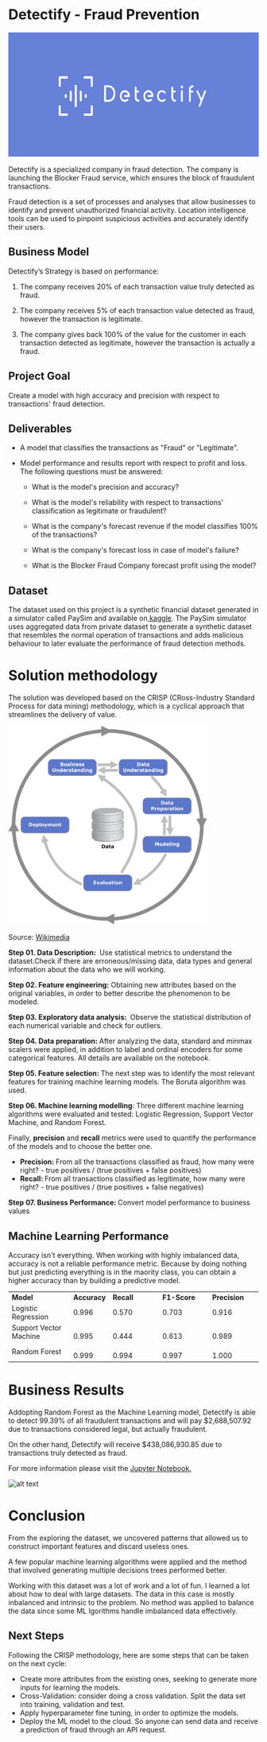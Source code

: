 # Detectify - Fraud Prevention
<img src=images/detectify_logo.png width="650" height="250"/>

<p>Detectify is a specialized company in fraud detection. The company is launching the Blocker Fraud service, which ensures the block of fraudulent transactions.</p>

<p>Fraud detection is a set of processes and analyses that allow businesses to identify and prevent unauthorized financial activity. Location intelligence tools can be used to pinpoint suspicious activities and accurately identify their users.</p>

<h2 dir="auto">Business Model</h2>
<p>Detectify&rsquo;s Strategy is based on performance:</p>
<ol>
    <li>
        <p>The company receives 20% of each transaction value truly detected as fraud.</p>
    </li>
    <li>
        <p>The company receives 5% of each transaction value detected as fraud, however the transaction is legitimate.</p>
    </li>
    <li>
        <p>The company gives back 100% of the value for the customer in each transaction detected as legitimate, however the transaction is actually a fraud.</p>
    </li>
</ol>

<h2>Project Goal</h2>
<p>Create a model with high accuracy and precision with respect to transactions&apos; fraud detection.</p>

<h2>Deliverables</h2>
<ul>
    <li>
        <p>A model that classifies the transactions as &quot;Fraud&quot; or &quot;Legitimate&quot;.<br></p>
    </li>
    <li>
        <p>Model performance and results report with respect to profit and loss. The following questions must be answered:<br></p>
        <ul>
            <li>
                <p>What is the model&apos;s precision and accuracy?</p>
            </li>
            <li>
                <p>What is the model&apos;s reliability with respect to transactions&apos; classification as legitimate or fraudulent?</p>
            </li>
            <li>
                <p>What is the company&apos;s forecast revenue if the model classifies 100% of the transactions?</p>
            </li>
            <li>
                <p>What is the company&apos;s forecast loss in case of model&apos;s failure?</p>
            </li>
            <li>
                <p>What is the Blocker Fraud Company forecast profit using the model?</p>
            </li>
        </ul>
    </li>
</ul>


<h2>Dataset</h2>
<p>The dataset used on this project is a synthetic financial dataset generated in a simulator called PaySim and available on<a href="https://www.kaggle.com/datasets/ealaxi/paysim1">&nbsp;kaggle</a>. The PaySim simulator uses aggregated data from private dataset to generate a synthetic dataset that resembles the normal operation of transactions and adds malicious behaviour to later evaluate the performance of fraud detection methods.</p>

<h1>Solution methodology</h1>
<p>The solution was developed based on the CRISP (CRoss-Industry Standard Process for data mining) methodology, which is a cyclical approach that streamlines the delivery of value.</p>
<img src=images/CRISP.png width="400" height="400"/>
<p>Source: <a href="https://commons.wikimedia.org/wiki/File:CRISP-DM_Process_Diagram.png">Wikimedia</a>&nbsp;</p>

<p dir="auto"><strong>Step 01. Data Description:&nbsp;</strong> Use statistical metrics to understand the dataset.Check if there are erroneous/missing data, data types and general information about the data who we will working.</p>

<p dir="auto"><strong>Step 02. Feature engineering:</strong> Obtaining new attributes based on the original variables, in order to better describe the phenomenon to be modeled.</p>

<p dir="auto"><strong>Step 03. Exploratory data analysis:&nbsp;</strong> Observe the statistical distribution of each numerical variable and check for outliers.</p>

<p dir="auto"><strong>Step 04. Data preparation:&nbsp;</strong>After analyzing the data, standard and minmax scalers were applied, in addition to label and ordinal encoders for some categorical features. All details are available on the notebook.</p>

<p dir="auto"><strong>Step 05. Feature selection:&nbsp;</strong>The next step was to identify the most relevant features for training machine learning models. The Boruta algorithm was used.</p>

<p dir="auto"><strong>Step 06. Machine learning modelling</strong>: Three different machine learning algorithms were evaluated and tested: Logistic Regression, Support Vector Machine, and Random Forest.</p>
<p dir="auto">Finally, <strong>precision</strong> and <strong>recall</strong> metrics were used to quantify the performance of the models and to choose the better one.</p>
<ul dir="auto">
    <li><strong>Precision: </strong> From all the transactions classified as fraud, how many were right?  
    - true positives / (true positives + false positives) </li>
    <li><strong>Recall: </strong> From all transactions classified as legitimate, how many were right?        
    - true positives / (true positives + false negatives)</li>
</ul>

<p dir="auto"><strong>Step 07. Business Performance:&nbsp;</strong>Convert model performance to business values</p>

<h2 dir="auto">Machine Learning Performance</h2>
<p> Accuracy isn't everything. When working with highly imbalanced data, accuracy is not a reliable performance metric. Because by doing nothing but just predicting everything is in the maority class, you can obtain a higher accuracy than by building a predictive model.</p>

<table style="width: 100%;">
    <tbody>
        <tr>
            <td style="width: 24.6517%;"><strong>Model</strong><br></td>
            <td style="width: 15.2538%;"><strong>Accuracy</strong><br></td>
            <td style="width: 20.0000%;"><strong>Recall</strong><br></td>
            <td style="width: 20.0000%;"><strong>F1-Score</strong><br></td>
            <td style="width: 20.0000%;"><strong>Precision</strong><br></td>
        </tr>
        <tr>
            <td style="width: 24.6517%;">Logistic Regression<br></td>
            <td style="width: 15.2538%;">0.996<br></td>
            <td style="width: 20.0000%;">0.570<br></td>
            <td style="width: 20.0000%;">0.703<br></td>
            <td style="width: 20.0000%;">0.916<br></td>
        </tr>
        <tr>
            <td style="width: 24.6517%;">Support Vector Machine<br></td>
            <td style="width: 15.2538%;"><br>0.995</td>
            <td style="width: 20.0000%;"><br>0.444</td>
            <td style="width: 20.0000%;"><br>0.613</td>
            <td style="width: 20.0000%;"><br>0.989</td>
        </tr>
        <tr>
            <td style="width: 24.6517%;">Random Forest<br></td>
            <td style="width: 15.2538%;"><br>0.999</td>
            <td style="width: 20.0000%;"><br>0.994</td>
            <td style="width: 20.0000%;"><br>0.997</td>
            <td style="width: 20.0000%;"><br>1.000</td>
        </tr>
    </tbody>
</table>

<h1 dir="auto">Business Results</h1>
<p>Addopting Random Forest as the Machine Learning model, Detectify is able to detect 99.39% of all fraudulent transactions and will pay $2,688,507.92 due to transactions considered legal, but actually fraudulent.<p/>

<p>On the other hand, Detectify will receive $438,086,930.85 due to transactions truly detected as fraud.</p>

<p>For more information please visit the <a href="https://github.com/velozo-oliveira/fraud_detection/blob/main/fraud_detection.ipynb">Jupyter Notebook.</a>&nbsp;</p>

![alt text](https://camo.githubusercontent.com/e922b45bfb79029cf4436e255b0d17b00b651e13b24f1751a9f87b14055fb4b1/68747470733a2f2f696d672e736869656c64732e696f2f62616467652f6a7570797465722d2532334641304630302e7376673f7374796c653d666f722d7468652d6261646765266c6f676f3d6a757079746572266c6f676f436f6c6f723d7768697465)


<h1 dir="auto">Conclusion</h1>
<p>From the exploring the dataset, we uncovered patterns that allowed us to construct important features and discard useless ones.</p>

<p>A few popular machine learning algorithms were applied and the method that involved generating multiple decisions trees performed better. </p>

<p>Working with this dataset was a lot of work and a lot of fun. I learned a lot about how to deal with large datasets. The data in this case is mostly inbalanced and intrinsic to the problem. No method was applied to balance the data since some ML lgorithms handle imbalanced data effectively.</p>



<h2 dir="auto">Next Steps</h2>
<p>Following the CRISP methodology, here are some steps that can be taken on the next cycle:</p>
<ul>
<li><span class="VIiyi" lang="en"><span class="JLqJ4b ChMk0b" data-language-for-alternatives="en" data-language-to-translate-into="pt" data-phrase-index="0" data-number-of-phrases="5"><span class="Q4iAWc">Create more attributes from the existing ones, seeking to generate more inputs for learning the models.</span></span></span></li>
<li><span class="VIiyi" lang="en"> <span class="JLqJ4b ChMk0b" data-language-for-alternatives="en" data-language-to-translate-into="pt" data-phrase-index="2" data-number-of-phrases="5"><span class="Q4iAWc">Cross-Validation: consider doing a cross validation. Split the data set into training, validation and test.</span></span> </span></li>
<li><span class="VIiyi" lang="en">Apply <span class="JLqJ4b ChMk0b" data-language-for-alternatives="en" data-language-to-translate-into="pt" data-phrase-index="4" data-number-of-phrases="5"><span class="Q4iAWc">hyperparameter fine tuning, in order to optimize the models.</span></span></span></li>
<li>Deploy the ML model to the cloud. So anyone can send data and receive a prediction of fraud through an API request.</li>
</ul>
